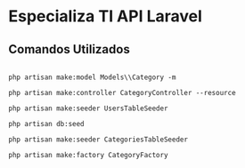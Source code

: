# Especializa TI API Laravel

## Comandos Utilizados

```

php artisan make:model Models\\Category -m

php artisan make:controller CategoryController --resource

php artisan make:seeder UsersTableSeeder

php artisan db:seed

php artisan make:seeder CategoriesTableSeeder

php artisan make:factory CategoryFactory

```
